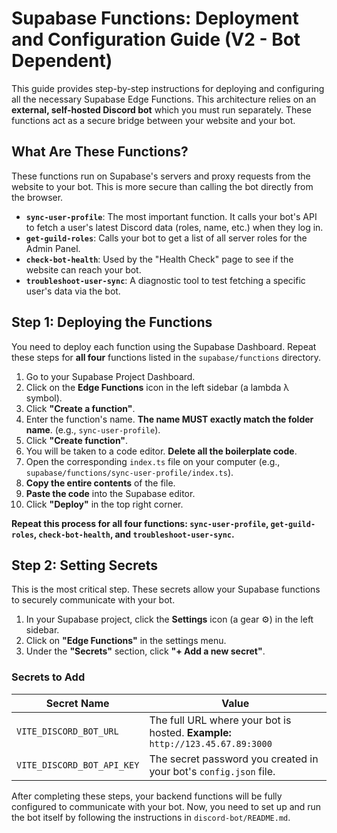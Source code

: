 # Supabase Functions: Deployment and Configuration Guide (V2 - Bot Dependent)

This guide provides step-by-step instructions for deploying and configuring all the necessary Supabase Edge Functions. This architecture relies on an **external, self-hosted Discord bot** which you must run separately. These functions act as a secure bridge between your website and your bot.

## What Are These Functions?

These functions run on Supabase's servers and proxy requests from the website to your bot. This is more secure than calling the bot directly from the browser.

-   **`sync-user-profile`**: The most important function. It calls your bot's API to fetch a user's latest Discord data (roles, name, etc.) when they log in.
-   **`get-guild-roles`**: Calls your bot to get a list of all server roles for the Admin Panel.
-   **`check-bot-health`**: Used by the "Health Check" page to see if the website can reach your bot.
-   **`troubleshoot-user-sync`**: A diagnostic tool to test fetching a specific user's data via the bot.

## Step 1: Deploying the Functions

You need to deploy each function using the Supabase Dashboard. Repeat these steps for **all four** functions listed in the `supabase/functions` directory.

1.  Go to your Supabase Project Dashboard.
2.  Click on the **Edge Functions** icon in the left sidebar (a lambda λ symbol).
3.  Click **"Create a function"**.
4.  Enter the function's name. **The name MUST exactly match the folder name**. (e.g., `sync-user-profile`).
5.  Click **"Create function"**.
6.  You will be taken to a code editor. **Delete all the boilerplate code**.
7.  Open the corresponding `index.ts` file on your computer (e.g., `supabase/functions/sync-user-profile/index.ts`).
8.  **Copy the entire contents** of the file.
9.  **Paste the code** into the Supabase editor.
10. Click **"Deploy"** in the top right corner.

**Repeat this process for all four functions: `sync-user-profile`, `get-guild-roles`, `check-bot-health`, and `troubleshoot-user-sync`.**

## Step 2: Setting Secrets

This is the most critical step. These secrets allow your Supabase functions to securely communicate with your bot.

1.  In your Supabase project, click the **Settings** icon (a gear ⚙️) in the left sidebar.
2.  Click on **"Edge Functions"** in the settings menu.
3.  Under the **"Secrets"** section, click **"+ Add a new secret"**.

### Secrets to Add

| Secret Name                   | Value                                                                              |
| ----------------------------- | ---------------------------------------------------------------------------------- |
| `VITE_DISCORD_BOT_URL`        | The full URL where your bot is hosted. **Example:** `http://123.45.67.89:3000`        |
| `VITE_DISCORD_BOT_API_KEY`    | The secret password you created in your bot's `config.json` file.                  |

After completing these steps, your backend functions will be fully configured to communicate with your bot. Now, you need to set up and run the bot itself by following the instructions in `discord-bot/README.md`.